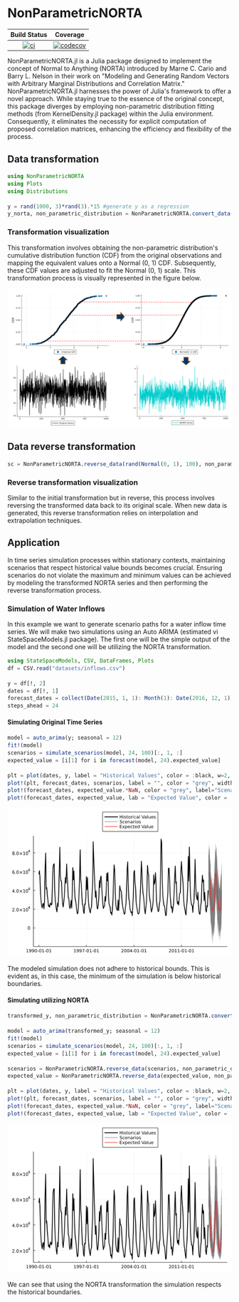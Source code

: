 # NonParametricNORTA

| **Build Status** | **Coverage** |
|:-----------------:|:-----------------:|
| [![ci](https://github.com/LAMPSPUC/NonParametricNORTA/actions/workflows/ci.yml/badge.svg)](https://github.com/LAMPSPUC/NonParametricNORTA/actions/workflows/ci.yml) | [![codecov](https://codecov.io/gh/LAMPSPUC/NonParametricNORTA.jl/graph/badge.svg?token=LKBAQWSW18)](https://codecov.io/gh/LAMPSPUC/NonParametricNORTA.jl) |

NonParametricNORTA.jl is a Julia package designed to implement the concept of Normal to Anything (NORTA) introduced by Marne C. Cario and Barry L. Nelson in their work on "Modeling and Generating Random Vectors with Arbitrary Marginal Distributions and Correlation Matrix." NonParametricNORTA.jl harnesses the power of Julia's framework to offer a novel approach. While staying true to the essence of the original concept, this package diverges by employing non-parametric distribution fitting methods (from KernelDensity.jl package) within the Julia environment. Consequently, it eliminates the necessity for explicit computation of proposed correlation matrices, enhancing the efficiency and flexibility of the process. 

## Data transformation

```julia
using NonParametricNORTA
using Plots
using Distributions

y = rand(1000, 3)*rand(3).*15 #generate y as a regression
y_norta, non_parametric_distribution = NonParametricNORTA.convert_data(y) 
```

### Transformation visualization

This transformation involves obtaining the non-parametric distribution's cumulative distribution function (CDF) from the original observations and mapping the equivalent values onto a Normal (0, 1) CDF. Subsequently, these CDF values are adjusted to fit the Normal (0, 1) scale. This transformation process is visually represented in the figure below.

![transformation](./docs/figures/transformation.PNG)

## Data reverse transformation

```julia
sc = NonParametricNORTA.reverse_data(rand(Normal(0, 1), 100), non_parametric_distribution)
```
### Reverse transformation visualization

Similar to the initial transformation but in reverse, this process involves reversing the transformed data back to its original scale. When new data is generated, this reverse transformation relies on interpolation and extrapolation techniques.

## Application

In time series simulation processes within stationary contexts, maintaining scenarios that respect historical value bounds becomes crucial. Ensuring scenarios do not violate the maximum and minimum values can be achieved by modeling the transformed NORTA series and then performing the reverse transformation process.

### Simulation of Water Inflows

In this example we want to generate scenario paths for a water inflow time series. We will make two simulations using an Auto ARIMA (estimated vi StateSpaceModels.jl package). The first one will be the simple output of the model and the second one will be utilizing the NORTA transformation.

```julia
using StateSpaceModels, CSV, DataFrames, Plots
df = CSV.read("datasets/inflows.csv")

y = df[!, 2]
dates = df[!, 1]
forecast_dates = collect(Date(2015, 1, 1): Month(1): Date(2016, 12, 1))
steps_ahead = 24

```
#### Simulating Original Time Series
```julia
model = auto_arima(y; seasonal = 12)
fit!(model)
scenarios = simulate_scenarios(model, 24, 100)[:, 1, :]
expected_value = [i[1] for i in forecast(model, 24).expected_value]

plt = plot(dates, y, label = "Historical Values", color = :black, w=2, legend=:outertop)
plot!(plt, forecast_dates, scenarios, label = "", color = "grey", width = 0.2)
plot!(forecast_dates, expected_value.*NaN, color = "grey", label="Scenarios")
plot!(forecast_dates, expected_value, lab = "Expected Value", color = :red)

```
![simulation](./docs/figures/inflow_simulation.png)

The modeled simulation does not adhere to historical bounds. This is evident as, in this case, the minimum of the simulation is below historical boundaries.

#### Simulating utilizing NORTA
```julia
transformed_y, non_parametric_distribution = NonParametricNORTA.convert_data(y)

model = auto_arima(transformed_y; seasonal = 12)
fit!(model)
scenarios = simulate_scenarios(model, 24, 100)[:, 1, :]
expected_value = [i[1] for i in forecast(model, 24).expected_value]

scenarios = NonParametricNORTA.reverse_data(scenarios, non_parametric_distribution)
expected_value = NonParametricNORTA.reverse_data(expected_value, non_parametric_distribution)

plt = plot(dates, y, label = "Historical Values", color = :black, w=2, legend=:outertop)
plot!(plt, forecast_dates, scenarios, label = "", color = "grey", width = 0.2)
plot!(forecast_dates, expected_value.*NaN, color = "grey", label="Scenarios")
plot!(forecast_dates, expected_value, lab = "Expected Value", color = :red)

```
![norta_simulation](./docs/figures/inflow_norta_simulation.png)

We can see that using the NORTA transformation the simulation respects the historical boundaries.
